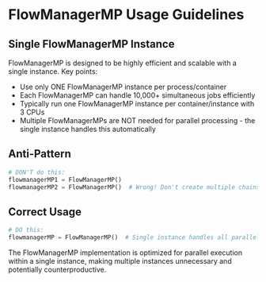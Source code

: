 # FlowManagerMP Usage Guidelines

## Single FlowManagerMP Instance

FlowManagerMP is designed to be highly efficient and scalable with a single instance. Key points:

- Use only ONE FlowManagerMP instance per process/container
- Each FlowManagerMP can handle 10,000+ simultaneous jobs efficiently
- Typically run one FlowManagerMP instance per container/instance with 3 CPUs
- Multiple FlowManagerMPs are NOT needed for parallel processing - the single instance handles this automatically

## Anti-Pattern

```python
# DON'T do this:
flowmanagerMP1 = FlowManagerMP()
flowmanagerMP2 = FlowManagerMP()  # Wrong! Don't create multiple chains
```

## Correct Usage

```python
# DO this:
flowmanagerMP = FlowManagerMP()  # Single instance handles all parallel processing
```

The FlowManagerMP implementation is optimized for parallel execution within a single instance, making multiple instances unnecessary and potentially counterproductive.
